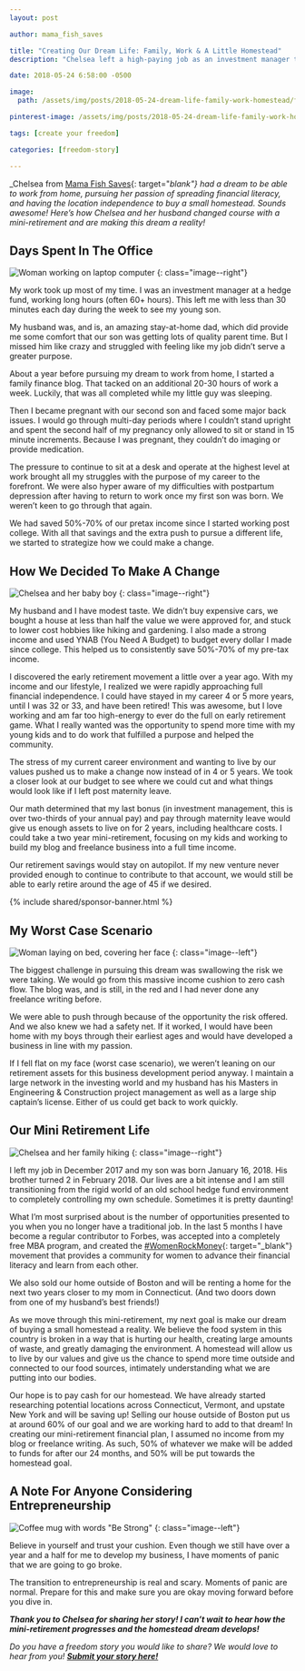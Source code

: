 ```yaml
---
layout: post

author: mama_fish_saves

title: "Creating Our Dream Life: Family, Work & A Little Homestead"
description: "Chelsea left a high-paying job as an investment manager to pursue a simpler, more family-focused life with dreams of living on a homestead. Here's how she made the leap."

date: 2018-05-24 6:58:00 -0500

image:
  path: /assets/img/posts/2018-05-24-dream-life-family-work-homestead/family-picture.jpg

pinterest-image: /assets/img/posts/2018-05-24-dream-life-family-work-homestead/growing-new-homestead-life.png

tags: [create your freedom]

categories: [freedom-story]

---
```


_Chelsea from [Mama Fish Saves](https://www.mamafishsaves.com/){: target="_blank"} had a dream to be able to work from home, pursuing her passion of spreading financial literacy, and having the location independence to buy a small homestead. Sounds awesome! Here’s how Chelsea and her husband changed course with a mini-retirement and are making this dream a reality!_

## Days Spent In The Office

![Woman working on laptop computer]({{site.url}}/assets/img/posts/2018-05-24-dream-life-family-work-homestead/computer.jpg)
{: class="image--right"}

My work took up most of my time. I was an investment manager at a hedge fund, working long hours (often 60+ hours). This left me with less than 30 minutes each day during the week to see my young son.

My husband was, and is, an amazing stay-at-home dad, which did provide me some comfort that our son was getting lots of quality parent time. But I missed him like crazy and struggled with feeling like my job didn’t serve a greater purpose.

About a year before pursuing my dream to work from home, I started a family finance blog. That tacked on an additional 20-30 hours of work a week. Luckily, that was all completed while my little guy was sleeping.

Then I became pregnant with our second son and faced some major back issues. I would go through multi-day periods where I couldn’t stand upright and spent the second half of my pregnancy only allowed to sit or stand in 15 minute increments. Because I was pregnant, they couldn’t do imaging or provide medication.

The pressure to continue to sit at a desk and operate at the highest level at work brought all my struggles with the purpose of my career to the forefront. We were also hyper aware of my difficulties with postpartum depression after having to return to work once my first son was born. We weren’t keen to go through that again.  

We had saved 50%-70% of our pretax income since I started working post college. With all that savings and the extra push to pursue a different life, we started to strategize how we could make a change.

## How We Decided To Make A Change

![Chelsea and her baby boy]({{site.url}}/assets/img/posts/2018-05-24-dream-life-family-work-homestead/chelsea-and-baby.jpg)
{: class="image--right"}

My husband and I have modest taste. We didn’t buy expensive cars, we bought a house at less than half the value we were approved for, and stuck to lower cost hobbies like hiking and gardening. I also made a strong income and used YNAB (You Need A Budget) to budget every dollar I made since college. This helped us to consistently save 50%-70% of my pre-tax income.

I discovered the early retirement movement a little over a year ago. With my income and our lifestyle, I realized we were rapidly approaching full financial independence. I could have stayed in my career 4 or 5 more years, until I was 32 or 33, and have been retired! This was awesome, but I love working and am far too high-energy to ever do the full on early retirement game. What I really wanted was the opportunity to spend more time with my young kids and to do work that fulfilled a purpose and helped the community.

The stress of my current career environment and wanting to live by our values pushed us to make a change now instead of in 4 or 5 years. We took a closer look at our budget to see where we could cut and what things would look like if I left post maternity leave.

Our math determined that my last bonus (in investment management, this is over two-thirds of your annual pay) and pay through maternity leave would give us enough assets to live on for 2 years, including healthcare costs. I could take a two year mini-retirement, focusing on my kids and working to build my blog and freelance business into a full time income.

Our retirement savings would stay on autopilot. If my new venture never provided enough to continue to contribute to that account, we would still be able to early retire around the age of 45 if we desired.

{% include shared/sponsor-banner.html %}

## My Worst Case Scenario

![Woman laying on bed, covering her face]({{site.url}}/assets/img/posts/2018-05-24-dream-life-family-work-homestead/cover-face.jpg)
{: class="image--left"}

The biggest challenge in pursuing this dream was swallowing the risk we were taking. We would go from this massive income cushion to zero cash flow. The blog was, and is still, in the red and I had never done any freelance writing before.

We were able to push through because of the opportunity the risk offered. And we also knew we had a safety net. If it worked, I would have been home with my boys through their earliest ages and would have developed a business in line with my passion.

If I fell flat on my face (worst case scenario), we weren’t leaning on our retirement assets for this business development period anyway. I maintain a large network in the investing world and my husband has his Masters in Engineering & Construction project management as well as a large ship captain’s license. Either of us could get back to work quickly.

## Our Mini Retirement Life

![Chelsea and her family hiking]({{site.url}}/assets/img/posts/2018-05-24-dream-life-family-work-homestead/family-hiking.jpg)
{: class="image--right"}

I left my job in December 2017 and my son was born January 16, 2018. His brother turned 2 in February 2018. Our lives are a bit intense and I am still transitioning from the rigid world of an old school hedge fund environment to completely controlling my own schedule. Sometimes it is pretty daunting!

What I’m most surprised about is the number of opportunities presented to you when you no longer have a traditional job. In the last 5 months I have become a regular contributor to Forbes, was accepted into a completely free MBA program, and created the [#WomenRockMoney](https://www.mamafishsaves.com/womenrockmoney-movement/){: target="_blank"} movement that provides a community for women to advance their financial literacy and learn from each other.

We also sold our home outside of Boston and will be renting a home for the next two years closer to my mom in Connecticut. (And two doors down from one of my husband’s best friends!)

As we move through this mini-retirement, my next goal is make our dream of buying a small homestead a reality. We believe the food system in this country is broken in a way that is hurting our health, creating large amounts of waste, and greatly damaging the environment. A homestead will allow us to live by our values and give us the chance to spend more time outside and connected to our food sources, intimately understanding what we are putting into our bodies.

Our hope is to pay cash for our homestead. We have already started researching potential locations across Connecticut, Vermont, and upstate New York and will be saving up! Selling our house outside of Boston put us at around 60% of our goal and we are working hard to add to that dream! In creating our mini-retirement financial plan, I assumed no income from my blog or freelance writing. As such, 50% of whatever we make will be added to funds for after our 24 months, and 50% will be put towards the homestead goal.

## A Note For Anyone Considering Entrepreneurship

![Coffee mug with words "Be Strong"]({{site.url}}/assets/img/posts/2018-05-24-dream-life-family-work-homestead/be-strong.jpg)
{: class="image--left"}

Believe in yourself and trust your cushion. Even though we still have over a year and a half for me to develop my business, I have moments of panic that we are going to go broke.

The transition to entrepreneurship is real and scary. Moments of panic are normal. Prepare for this and make sure you are okay moving forward before you dive in.

___Thank you to Chelsea for sharing her story! I can’t wait to hear how the mini-retirement progresses and the homestead dream develops!___

_Do you have a freedom story you would like to share? We would love to hear from you!_ ___[Submit your story here!]({{site.url}}/freedom-stories/#share-your-story)___
